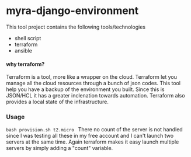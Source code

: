 # myra-django-environment



This tool project contains the following tools/technologies
  - shell script
  - terraform
  - ansible

#### why terraform?

  Terraform is a tool, more like a wrapper on the cloud. Terraform let you manage all the cloud resources through a bunch of json codes. This tool help you have a backup of the environment you built. Since this is JSON/HCL it has a greater inclenation towards automation. Terraform also provides a local state of the infrastructure. 
  
### Usage
``
bash provision.sh t2.micro 
``
There no count of the server is not handled since I was testing all these in my free account and I can't launch two servers at the same time. Again terraform makes it easy launch multiple servers by simply adding a "count" variable.